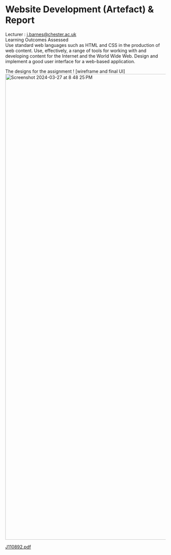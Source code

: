 # Website Development (Artefact) & Report 
Lecturer : j.barnes@chester.ac.uk <br>
Learning Outcomes Assessed <br> 
Use standard web languages such as HTML and CSS in the production of web content.
Use, effectively, a range of tools for working with and developing content for the Internet and the World Wide Web.
Design and implement a good user interface for a web-based application.

The designs for the assignment ! [wireframe and final UI]
<img width="1462" alt="Screenshot 2024-03-27 at 8 48 25 PM" src="https://github.com/harikrishnan-chester/J110892/assets/165562120/2202992f-9ad9-4418-9cdd-38d9df3a70be">

[J110892.pdf](https://github.com/harikrishnan-chester/J110892/files/14827977/J110892.pdf)
